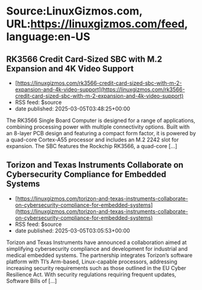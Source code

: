 # Source:LinuxGizmos.com, URL:https://linuxgizmos.com/feed, language:en-US

## RK3566 Credit Card-Sized SBC with M.2 Expansion and 4K Video Support
 - [https://linuxgizmos.com/rk3566-credit-card-sized-sbc-with-m-2-expansion-and-4k-video-support](https://linuxgizmos.com/rk3566-credit-card-sized-sbc-with-m-2-expansion-and-4k-video-support)
 - RSS feed: $source
 - date published: 2025-03-05T03:48:25+00:00

The RK3566 Single Board Computer is designed for a range of applications, combining processing power with multiple connectivity options. Built with an 8-layer PCB design and featuring a compact form factor, it is powered by a quad-core Cortex-A55 processor and includes an M.2 2242 slot for expansion. The SBC features the Rockchip RK3566, a quad-core [&#8230;]

## Torizon and Texas Instruments Collaborate on Cybersecurity Compliance for Embedded Systems
 - [https://linuxgizmos.com/torizon-and-texas-instruments-collaborate-on-cybersecurity-compliance-for-embedded-systems](https://linuxgizmos.com/torizon-and-texas-instruments-collaborate-on-cybersecurity-compliance-for-embedded-systems)
 - RSS feed: $source
 - date published: 2025-03-05T03:05:53+00:00

Torizon and Texas Instruments have announced a collaboration aimed at simplifying cybersecurity compliance and development for industrial and medical embedded systems. The partnership integrates Torizon&#8217;s software platform with TI&#8217;s Arm-based, Linux-capable processors, addressing increasing security requirements such as those outlined in the EU Cyber Resilience Act. With security regulations requiring frequent updates, Software Bills of [&#8230;]

